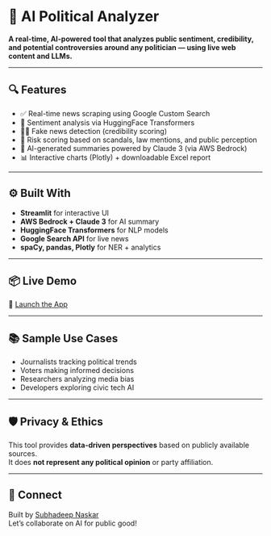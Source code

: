 # 🧠 AI Political Analyzer

**A real-time, AI-powered tool that analyzes public sentiment, credibility, and potential controversies around any politician — using live web content and LLMs.**

---

## 🔍 Features

- ✅ Real-time news scraping using Google Custom Search
- 🧠 Sentiment analysis via HuggingFace Transformers
- 🕵️‍♂️ Fake news detection (credibility scoring)
- 🚨 Risk scoring based on scandals, law mentions, and public perception
- 🧾 AI-generated summaries powered by Claude 3 (via AWS Bedrock)
- 📊 Interactive charts (Plotly) + downloadable Excel report

---

## ⚙️ Built With

- **Streamlit** for interactive UI  
- **AWS Bedrock + Claude 3** for AI summary  
- **HuggingFace Transformers** for NLP models  
- **Google Search API** for live news  
- **spaCy, pandas, Plotly** for NER + analytics

---

## 📦 Live Demo

🚀 [Launch the App](https://ai-politician-analyzer-subhadeep.streamlit.app/)

---

## 📚 Sample Use Cases

- Journalists tracking political trends  
- Voters making informed decisions  
- Researchers analyzing media bias  
- Developers exploring civic tech AI

---

## 🛡️ Privacy & Ethics

This tool provides **data-driven perspectives** based on publicly available sources.  
It does **not represent any political opinion** or party affiliation.

---

## 👋 Connect

Built by [Subhadeep Naskar](https://www.linkedin.com/in/subhadeepnaskar/)  
Let’s collaborate on AI for public good!

